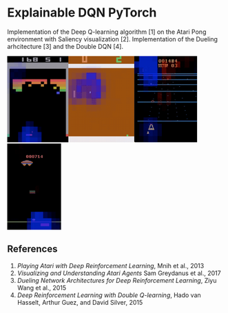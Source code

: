 # Explainable DQN PyTorch

Implementation of the Deep Q-learning algorithm [1] on the Atari Pong environment with Saliency visualization [2]. Implementation of the Dueling arhcitecture [3] and the Double DQN [4].

<img height="200" alt="Breakout" src="assets/breakout.gif"><img height="200" alt="Pong" src="assets/pong.gif"><img height="200" alt="Beam Rider" src="assets/beam.gif"><img height="200" alt="Assualt" src="assets/assault.gif">


## References
1. *Playing Atari with Deep Reinforcement Learning*, Mnih et al., 2013
2. *Visualizing and Understanding Atari Agents* Sam Greydanus et al., 2017
3. *Dueling Network Architectures for Deep Reinforcement Learning*, Ziyu Wang et al., 2015
4. *Deep Reinforcement Learning with Double Q-learning*, Hado van Hasselt, Arthur Guez, and David Silver, 2015 



